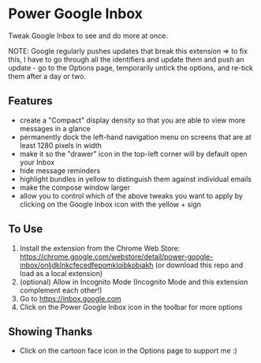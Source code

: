# Power Google Inbox
Tweak Google Inbox to see and do more at once.

NOTE: Google regularly pushes updates that break this extension => to fix this, I have to go through all the identifiers and update them and push an update - go to the Options page, temporarily untick the options, and re-tick them after a day or two.

## Features
* create a "Compact" display density so that you are able to view more messages in a glance
* permanently dock the left-hand navigation menu on screens that are at least 1280 pixels in width
* make it so the "drawer" icon in the top-left corner will by default open your Inbox
* hide message reminders
* highlight bundles in yellow to distinguish them against individual emails
* make the compose window larger
* allow you to control which of the above tweaks you want to apply by clicking on the Google Inbox icon with the yellow + sign

## To Use
1. Install the extension from the Chrome Web Store: https://chrome.google.com/webstore/detail/power-google-inbox/onljdklnkcfecedfepomkloibkobiakh (or download this repo and load as a local extension)
2. (optional) Allow in Incognito Mode (Incognito Mode and this extension complement each other!)
3. Go to https://inbox.google.com
4. Click on the Power Google Inbox icon in the toolbar for more options

## Showing Thanks
* Click on the cartoon face icon in the Options page to support me :)